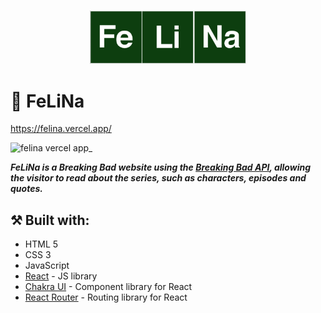 <h3 align="center">
  <img src="./src/assets/img/logo.jpg" alt="FeLiNa logo" width="250">
</h3>

# 🧪 FeLiNa

https://felina.vercel.app/

![felina vercel app_](https://user-images.githubusercontent.com/58083159/157116438-740af68a-ab73-4095-acc7-a328498295cd.jpg)

***FeLiNa is a Breaking Bad website using the [Breaking Bad API](https://www.breakingbadapi.com/), allowing the visitor to read about the series, such as characters, episodes and quotes.***

## ⚒️ Built with:
- HTML 5
- CSS 3
- JavaScript
- [React](https://reactjs.org/) - JS library
- [Chakra UI](https://chakra-ui.com/) - Component library for React
- [React Router](https://reactrouter.com/) - Routing library for React
